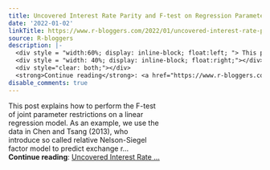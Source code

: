 ```yaml
---
title: Uncovered Interest Rate Parity and F-test on Regression Parameters using R
date: '2022-01-02'
linkTitle: https://www.r-bloggers.com/2022/01/uncovered-interest-rate-parity-and-f-test-on-regression-parameters-using-r/
source: R-bloggers
description: |-
  <div style = "width:60%; display: inline-block; float:left; "> This post explains how to perform the F-test of joint parameter restrictions on a linear regression model. As an example, we use the data in Chen and Tsang (2013), who introduce so called relative Nelson-Siegel factor model to predict exchange r...</div>
  <div style = "width: 40%; display: inline-block; float:right;"></div>
  <div style="clear: both;"></div>
  <strong>Continue reading</strong>: <a href="https://www.r-bloggers.com/2022/01/uncovered-interest-rate-parity-and-f-test-on-regression-parameters-using-r/">Uncovered Interest Rate ...
disable_comments: true
---
```

<div style = "width:60%; display: inline-block; float:left; "> This post explains how to perform the F-test of joint parameter restrictions on a linear regression model. As an example, we use the data in Chen and Tsang (2013), who introduce so called relative Nelson-Siegel factor model to predict exchange r...</div>
<div style = "width: 40%; display: inline-block; float:right;"></div>
<div style="clear: both;"></div>
<strong>Continue reading</strong>: <a href="https://www.r-bloggers.com/2022/01/uncovered-interest-rate-parity-and-f-test-on-regression-parameters-using-r/">Uncovered Interest Rate ...